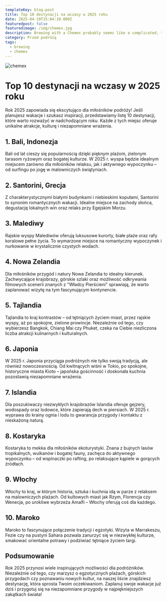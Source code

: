 ```yaml
---
templateKey: blog-post
title: Top 10 destynacji na wczasy w 2025 roku
date: 2025-04-10T15:04:10.000Z
featuredpost: false
featuredimage: /img/chemex.jpg
description: Brewing with a Chemex probably seems like a complicated, time-consuming ordeal, but once you get used to the process, it becomes a soothing ritual that's worth the effort every time.
category: Przed podróżą
tags:
  - brewing
  - chemex
---
```

![chemex](/img/chemex.jpg)

# Top 10 destynacji na wczasy w 2025 roku

Rok 2025 zapowiada się ekscytująco dla miłośników podróży! Jeśli planujesz wakacje i szukasz inspiracji, przedstawiamy listę 10 destynacji, które warto rozważyć w nadchodzącym roku. Każde z tych miejsc oferuje unikalne atrakcje, kulturę i niezapomniane wrażenia.

## 1. Bali, Indonezja

Bali od lat cieszy się popularnością dzięki pięknym plażom, zielonym tarasom ryżowym oraz bogatej kulturze. W 2025 r. wyspa będzie idealnym miejscem zarówno dla miłośników relaksu, jak i aktywnego wypoczynku – od surfingu po jogę w malowniczych świątyniach.

## 2. Santorini, Grecja

Z charakterystycznymi białymi budynkami i niebieskimi kopułami, Santorini to synonim romantycznych wakacji. Idealne miejsce na zachody słońca, degustację lokalnych win oraz relaks przy Egejskim Morzu.

## 3. Malediwy

Rajskie wyspy Malediwów oferują luksusowe kurorty, białe plaże oraz rafy koralowe pełne życia. To wymarzone miejsce na romantyczny wypoczynek i nurkowanie w krystalicznie czystych wodach.

## 4. Nowa Zelandia

Dla miłośników przygód i natury Nowa Zelandia to idealny kierunek. Zachwycające krajobrazy, górskie szlaki oraz możliwość odkrywania filmowych scenerii znanych z "Władcy Pierścieni" sprawiają, że warto zaplanować wizytę na tym fascynującym kontynencie.

## 5. Tajlandia

Tajlandia to kraj kontrastów – od tętniących życiem miast, przez rajskie wyspy, aż po spokojne, zielone prowincje. Niezależnie od tego, czy wybierzesz Bangkok, Chiang Mai czy Phuket, czeka na Ciebie niezliczona liczba atrakcji kulinarnych i kulturalnych.

## 6. Japonia

W 2025 r. Japonia przyciąga podróżnych nie tylko swoją tradycją, ale również nowoczesnością. Od kwitnących wiśni w Tokio, po spokojne, historyczne miasta Kioto – japońska gościnność i doskonała kuchnia pozostawią niezapomniane wrażenia.

## 7. Islandia

Dla poszukiwaczy niezwykłych krajobrazów Islandia oferuje gejzery, wodospady oraz lodowce, które zapierają dech w piersiach. W 2025 r. wyprawa do krainy ognia i lodu to gwarancja przygody i kontaktu z nieskażoną naturą.

## 8. Kostaryka

Kostaryka to mekka dla miłośników ekoturystyki. Znana z bujnych lasów tropikalnych, wulkanów i bogatej fauny, zachęca do aktywnego wypoczynku – od wspinaczki po rafting, po relaksujące kąpiele w gorących źródłach.

## 9. Włochy

Włochy to kraj, w którym historia, sztuka i kuchnia idą w parze z relaksem na malowniczych plażach. Od kultowych miast jak Rzym, Florencja czy Wenecja, po urokliwe wybrzeża Amalfi – Włochy oferują coś dla każdego.

## 10. Maroko

Maroko to fascynujące połączenie tradycji i egzotyki. Wizyta w Marrakeszu, Fezie czy na pustyni Sahara pozwala zanurzyć się w niezwykłej kulturze, smakować orientalne potrawy i podziwiać tętniące życiem targi.

## Podsumowanie

Rok 2025 przynosi wiele inspirujących możliwości dla podróżników. Niezależnie od tego, czy marzysz o egzotycznych plażach, górskich przygodach czy poznawaniu nowych kultur, na naszej liście znajdziesz destynację, która sprosta Twoim oczekiwaniom. Zaplanuj swoje wakacje już dziś i przygotuj się na niezapomniane przygody w najpiękniejszych zakątkach świata!
